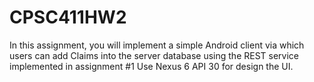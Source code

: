 # CPSC411HW2
In this assignment, you will implement a simple Android client via which users can add Claims into the server database using the REST service implemented in assignment #1
Use Nexus 6 API 30 for design the UI. 
